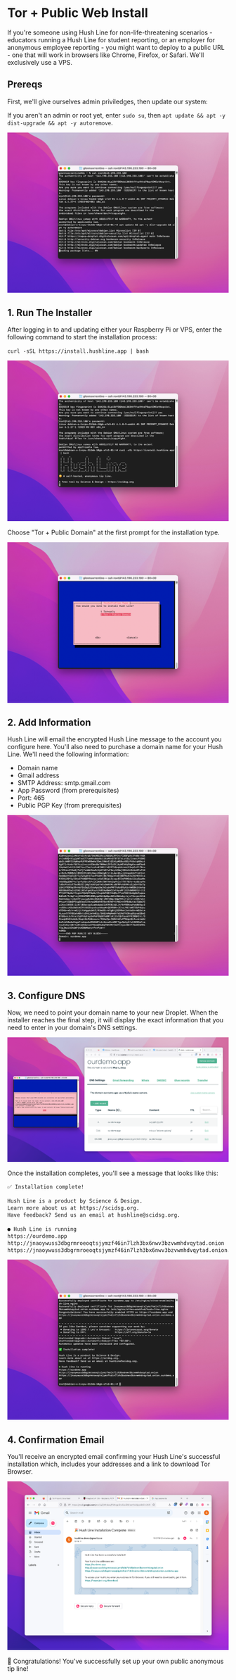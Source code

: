 # Tor + Public Web Install

If you're someone using Hush Line for non-life-threatening scenarios - educators running a Hush Line for student reporting, or an employer for anonymous employee reporting - you might want to deploy to a public URL - one that will work in browsers like Chrome, Firefox, or Safari. We'll exclusively use a VPS. 

## Prereqs

First, we'll give ourselves admin priviledges, then update our system:

If you aren't an admin or root yet, enter `sudo su`, then `apt update && apt -y dist-upgrade && apt -y autoremove`.

<img src="../img/33-update.png">

## 1. Run The Installer

After logging in to and updating either your Raspberry Pi or VPS, enter the following command to start the installation process:

`curl -sSL https://install.hushline.app | bash`

<img src="../img/34-install.png">

Choose "Tor + Public Domain" at the first prompt for the installation type.

<img src="../img/35-public.png">

## 2. Add Information

Hush Line will email the encrypted Hush Line message to the account you configure here. You'll also need to purchase a domain name for your Hush Line. We'll need the following information:

- Domain name
- Gmail address
- SMTP Address: smtp.gmail.com
- App Password (from prerequisites)
- Port: 465
- Public PGP Key (from prerequisites)

<img src="../img/36-key.png">

## 3. Configure DNS

Now, we need to point your domain name to your new Droplet. When the installer reaches the final step, it will display the exact information that you need to enter in your domain's DNS settings.

<img src="../img/38-dns-settings.png">

Once the installation completes, you'll see a message that looks like this:

```
✅ Installation complete!

Hush Line is a product by Science & Design.
Learn more about us at https://scidsg.org.
Have feedback? Send us an email at hushline@scidsg.org.

● Hush Line is running
https://ourdemo.app
http://jnaoywuss3dbgrmroeoqtsjymzf46in7lzh3bx6nwv3bzvwmhdvqytad.onion
https://jnaoywuss3dbgrmroeoqtsjymzf46in7lzh3bx6nwv3bzvwmhdvqytad.onion.ourdemo.app
```

<img src="../img/39-https-complete-1.png">

## 4. Confirmation Email

You'll receive an encrypted email confirming your Hush Line's successful installation which, includes your addresses and a link to download Tor Browser.

<img src="../img/42-confirmation.png">

🎉 Congratulations! You've successfully set up your own public anonymous tip line! 

